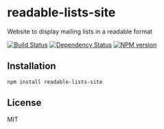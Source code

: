 # readable-lists-site

Website to display mailing lists in a readable format

[![Build Status](https://img.shields.io/travis/ForbesLindesay/readable-lists-site/master.svg)](https://travis-ci.org/ForbesLindesay/readable-lists-site)
[![Dependency Status](https://img.shields.io/gemnasium/ForbesLindesay/readable-lists-site.svg)](https://gemnasium.com/ForbesLindesay/readable-lists-site)
[![NPM version](https://img.shields.io/npm/v/readable-lists-site.svg)](https://www.npmjs.org/package/readable-lists-site)

## Installation

    npm install readable-lists-site

## License

  MIT
